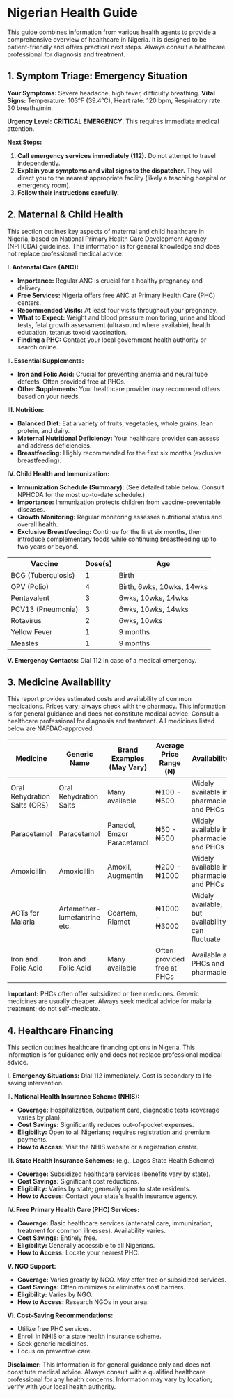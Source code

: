 # Nigerian Health Guide

This guide combines information from various health agents to provide a comprehensive overview of healthcare in Nigeria.  It is designed to be patient-friendly and offers practical next steps.  Always consult a healthcare professional for diagnosis and treatment.


## 1. Symptom Triage: Emergency Situation

**Your Symptoms:** Severe headache, high fever, difficulty breathing.
**Vital Signs:** Temperature: 103°F (39.4°C), Heart rate: 120 bpm, Respiratory rate: 30 breaths/min.

**Urgency Level:** **CRITICAL EMERGENCY**. This requires immediate medical attention.

**Next Steps:**

1. **Call emergency services immediately (112).** Do not attempt to travel independently.
2. **Explain your symptoms and vital signs to the dispatcher.** They will direct you to the nearest appropriate facility (likely a teaching hospital or emergency room).
3. **Follow their instructions carefully.**


## 2. Maternal & Child Health

This section outlines key aspects of maternal and child healthcare in Nigeria, based on National Primary Health Care Development Agency (NPHCDA) guidelines.  This information is for general knowledge and does not replace professional medical advice.

**I. Antenatal Care (ANC):**

* **Importance:** Regular ANC is crucial for a healthy pregnancy and delivery.
* **Free Services:** Nigeria offers free ANC at Primary Health Care (PHC) centers.
* **Recommended Visits:** At least four visits throughout your pregnancy.
* **What to Expect:** Weight and blood pressure monitoring, urine and blood tests, fetal growth assessment (ultrasound where available), health education, tetanus toxoid vaccination.
* **Finding a PHC:** Contact your local government health authority or search online.


**II. Essential Supplements:**

* **Iron and Folic Acid:** Crucial for preventing anemia and neural tube defects.  Often provided free at PHCs.
* **Other Supplements:** Your healthcare provider may recommend others based on your needs.


**III. Nutrition:**

* **Balanced Diet:** Eat a variety of fruits, vegetables, whole grains, lean protein, and dairy.
* **Maternal Nutritional Deficiency:** Your healthcare provider can assess and address deficiencies.
* **Breastfeeding:** Highly recommended for the first six months (exclusive breastfeeding).


**IV. Child Health and Immunization:**

* **Immunization Schedule (Summary):**  (See detailed table below. Consult NPHCDA for the most up-to-date schedule.)
* **Importance:** Immunization protects children from vaccine-preventable diseases.
* **Growth Monitoring:** Regular monitoring assesses nutritional status and overall health.
* **Exclusive Breastfeeding:** Continue for the first six months, then introduce complementary foods while continuing breastfeeding up to two years or beyond.


| Vaccine           | Dose(s) | Age            |
|-------------------|----------|-----------------|
| BCG (Tuberculosis)| 1        | Birth             |
| OPV (Polio)       | 4        | Birth, 6wks, 10wks, 14wks |
| Pentavalent       | 3        | 6wks, 10wks, 14wks  |
| PCV13 (Pneumonia) | 3        | 6wks, 10wks, 14wks  |
| Rotavirus         | 2        | 6wks, 10wks     |
| Yellow Fever      | 1        | 9 months        |
| Measles           | 1        | 9 months        |


**V. Emergency Contacts:** Dial 112 in case of a medical emergency.


## 3. Medicine Availability

This report provides estimated costs and availability of common medications. Prices vary; always check with the pharmacy.  This information is for general guidance and does not constitute medical advice.  Consult a healthcare professional for diagnosis and treatment.  All medicines listed below are NAFDAC-approved.

| Medicine                    | Generic Name             | Brand Examples (May Vary) | Average Price Range (₦) | Availability                      |
|-----------------------------|--------------------------|---------------------------|---------------------------|-----------------------------------|
| Oral Rehydration Salts (ORS) | Oral Rehydration Salts    | Many available             | ₦100 - ₦500                | Widely available in pharmacies and PHCs |
| Paracetamol                 | Paracetamol               | Panadol, Emzor Paracetamol | ₦50 - ₦500                 | Widely available in pharmacies and PHCs |
| Amoxicillin                 | Amoxicillin               | Amoxil, Augmentin           | ₦200 - ₦1000               | Widely available in pharmacies and PHCs |
| ACTs for Malaria           | Artemether-lumefantrine etc.| Coartem, Riamet            | ₦1000 - ₦3000              | Widely available, but availability can fluctuate |
| Iron and Folic Acid         | Iron and Folic Acid       | Many available             | Often provided free at PHCs | Available at PHCs and pharmacies |

**Important:** PHCs often offer subsidized or free medicines.  Generic medicines are usually cheaper.  Always seek medical advice for malaria treatment; do not self-medicate.


## 4. Healthcare Financing

This section outlines healthcare financing options in Nigeria.  This information is for guidance only and does not replace professional medical advice.

**I. Emergency Situations:**  Dial 112 immediately. Cost is secondary to life-saving intervention.

**II. National Health Insurance Scheme (NHIS):**

* **Coverage:**  Hospitalization, outpatient care, diagnostic tests (coverage varies by plan).
* **Cost Savings:** Significantly reduces out-of-pocket expenses.
* **Eligibility:** Open to all Nigerians; requires registration and premium payments.
* **How to Access:** Visit the NHIS website or a registration center.

**III. State Health Insurance Schemes:** (e.g., Lagos State Health Scheme)

* **Coverage:** Subsidized healthcare services (benefits vary by state).
* **Cost Savings:** Significant cost reductions.
* **Eligibility:** Varies by state; generally open to state residents.
* **How to Access:** Contact your state's health insurance agency.

**IV. Free Primary Health Care (PHC) Services:**

* **Coverage:** Basic healthcare services (antenatal care, immunization, treatment for common illnesses). Availability varies.
* **Cost Savings:** Entirely free.
* **Eligibility:** Generally accessible to all Nigerians.
* **How to Access:** Locate your nearest PHC.

**V. NGO Support:**

* **Coverage:** Varies greatly by NGO.  May offer free or subsidized services.
* **Cost Savings:** Often minimizes or eliminates cost barriers.
* **Eligibility:** Varies by NGO.
* **How to Access:** Research NGOs in your area.

**VI. Cost-Saving Recommendations:**

* Utilize free PHC services.
* Enroll in NHIS or a state health insurance scheme.
* Seek generic medicines.
* Focus on preventive care.


**Disclaimer:** This information is for general guidance only and does not constitute medical advice.  Always consult with a qualified healthcare professional for any health concerns.  Information may vary by location; verify with your local health authority.